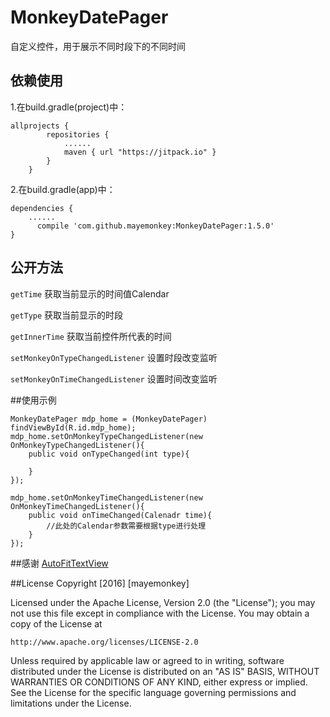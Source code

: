 # MonkeyDatePager
自定义控件，用于展示不同时段下的不同时间

## 依赖使用
1.在build.gradle(project)中：
```
allprojects {
		repositories {
			......
			maven { url "https://jitpack.io" }
		}
	}
```
2.在build.gradle(app)中：
```
dependencies {
    ......
	  compile 'com.github.mayemonkey:MonkeyDatePager:1.5.0'
}
```

## 公开方法
```getTime```                           获取当前显示的时间值Calendar

```getType```                           获取当前显示的时段

```getInnerTime```                      获取当前控件所代表的时间

```setMonkeyOnTypeChangedListener```    设置时段改变监听

```setMonkeyOnTimeChangedListener```    设置时间改变监听

##使用示例

```
MonkeyDatePager mdp_home = (MonkeyDatePager) findViewById(R.id.mdp_home);
mdp_home.setOnMonkeyTypeChangedListener(new OnMonkeyTypeChangedListener(){
    public void onTypeChanged(int type){
    
    }
});

mdp_home.setOnMonkeyTimeChangedListener(new OnMonkeyTimeChangedListener(){
    public void onTimeChanged(Calenadr time){
        //此处的Calendar参数需要根据type进行处理
    }
});
```

##感谢
[AutoFitTextView](https://github.com/grantland/android-autofittextview)

##License
Copyright [2016] [mayemonkey]

Licensed under the Apache License, Version 2.0 (the "License");
you may not use this file except in compliance with the License.
You may obtain a copy of the License at

    http://www.apache.org/licenses/LICENSE-2.0

Unless required by applicable law or agreed to in writing, software
distributed under the License is distributed on an "AS IS" BASIS,
WITHOUT WARRANTIES OR CONDITIONS OF ANY KIND, either express or implied.
See the License for the specific language governing permissions and
limitations under the License.

